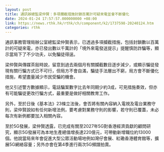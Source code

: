 ```yaml
---
layout: post
title: 通訊辦總監梁仲賢：多項攔截措施封鎖百萬計可疑來電並會不斷優化
date: 2024-01-24 17:57:57.000000000 +08:00
link: https://news.rthk.hk/rthk/ch/component/k2/1737598-20240124.htm
categories: rthk
---
```


通訊事務管理局辦公室總監梁仲賢表示，已透過多項攔截措施，包括封鎖數以百萬計的可疑來電，亦已發出數以千萬計的「境外來電發送提示」提醒慎防詐騙等，顯示當局下了不少功夫，以免騙徒得逞。

梁仲賢與傳媒茶敍時說，留意到過去兩個月有關攔截數目逐步減少，或顯示騙徒發現有關行騙方式已不可行，但局方不會自滿，騙徒手法層出不窮，局方會不斷優化措施，希望盡量減少市民受騙的機會。

他又引述警方數據顯示，電話騙案數字比去年同期少約3成，可見措施奏效，但亦有可能騙徒更改行騙方式，最重要是做好相關教育工作。

另外，至於日後《基本法》23條立法後，會否將有關內容納入電視及電台業務守則，梁仲賢說如有任何新增法例，要考慮對業務守則的影響，若守則已覆蓋，未必每次有新例都要加入相關內容。

至於5G發展，梁仲賢透露，已完成有關至2027年5G對香港經濟貢獻的顧問研究，顯示5G發展可為本地生產總值增長達220億元，可帶動新增職位約13000個。他說當局來年會促進大型公眾活動場地例如灣仔會展、紅磡香港體育館等，擴展5G網絡容量；另外亦會在第4季進行兩次5G頻譜拍賣。
